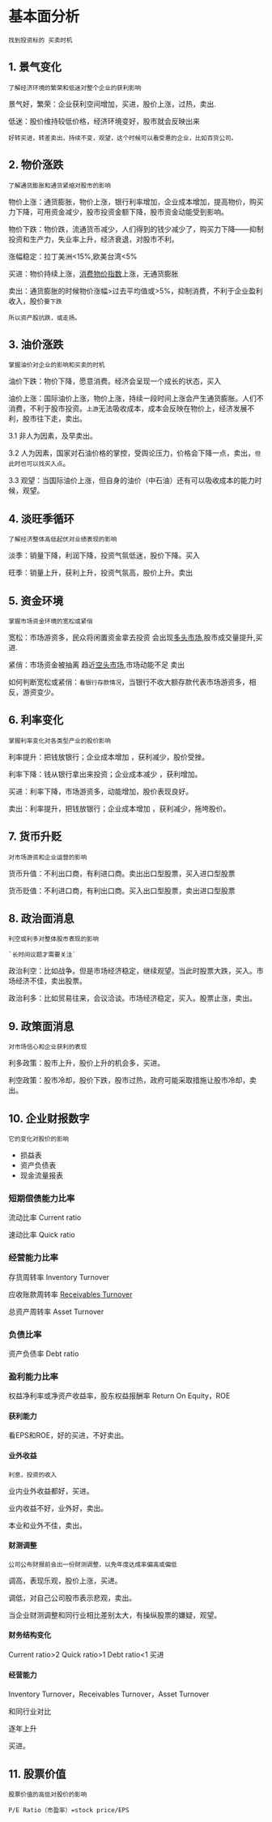 # 基本面分析
```
找到投资标的 买卖时机
```
## 1.	景气变化
```
了解经济环境的繁荣和低迷对整个企业的获利影响
```
景气好，繁荣：企业获利空间增加，买进，股价上涨，过热，卖出.

低迷：股价维持较低价格，经济环境变好，股市就会反映出来
```
好转买进，转差卖出，持续不变，观望，这个时候可以看受惠的企业，比如百货公司。
```
## 2.	物价涨跌 
```
了解通货膨胀和通货紧缩对股市的影响
```
物价上涨：通货膨胀，物价上涨，银行利率增加，企业成本增加，提高物价，购买力下降，可用资金减少，股市投资金额下降，股市资金动能受到影响。

物价下跌：物价跌，流通货币减少，人们得到的钱少减少了，购买力下降——抑制投资和生产力，失业率上升，经济衰退，对股市不利。

涨幅稳定：拉丁美洲<15%,欧美台湾<5%

买进：物价持续上涨，[消费物价指数](https://www.investopedia.com/terms/c/consumerpriceindex.asp)上涨，无通货膨胀

卖出：通货膨胀的时候物价涨幅>过去平均值或>5%，抑制消费，不利于企业盈利收入，股价`要下跌`

```
所以资产股抗跌，或走扬。
```
## 3.	油价涨跌 
```
掌握油价对企业的影响和买卖的时机
```
油价下跌：物价下降，愿意消费。经济会呈现一个成长的状态，买入

油价上涨：国际油价上涨，物价上涨，持续一段时间上涨会产生通货膨胀。人们不消费，不利于股市投资。`上游`无法吸收成本，成本会反映在物价上，经济发展不利，股市往下走，卖出。

3.1 非人为因素，及早卖出。

3.2 人为因素，国家对石油价格的掌控，受舆论压力，价格会下降一点，卖出，`但此时也可以找买入点`。

3.3 观望：当国际油价上涨，但自身的油价（中石油）还有可以吸收成本的能力时候，观望。
## 4.	淡旺季循环 
```
了解经济整体高低起伏对业绩表现的影响
```

淡季：销量下降，利润下降，投资气氛低迷，股价下降。买入

旺季：销量上升，获利上升，投资气氛高，股价上升。卖出
## 5.	资金环境
```
掌握市场资金环境的宽松或紧俏
```

宽松：市场游资多，民众将闲置资金拿去投资 会出现[多头市场](https://www.investopedia.com/insights/digging-deeper-bull-and-bear-markets/),股市成交量提升,买进.

紧俏：市场资金被抽离 趋近[空头市场](https://www.investopedia.com/terms/b/bearmarket.asp),市场动能不足 卖出

如何判断宽松或紧俏：`看银行存款情况`，当银行不收大额存款代表市场游资多，相反，游资变少。
## 6.	利率变化 
```
掌握利率变化对各类型产业的股价影响
```
利率提升：把钱放银行；企业成本增加 ，获利减少，股价受挫。

利率下降：钱从银行拿出来投资；企业成本减少 ，获利增加。

买进：利率下降，市场游资多，动能增加，股价表现良好。

卖出：利率提升，把钱放银行；企业成本增加 ，获利减少，拖垮股价。

## 7.	货币升贬 
```
对市场游资和企业运营的影响
```
货币升值：不利出口商，有利进口商。卖出出口型股票，买入进口型股票

货币贬值：不利进口商，有利出口商。买入出口型股票，卖出进口型股票
## 8.	政治面消息 
```
利空或利多对整体股市表现的影响

`长时间议题才需要关注`
```
政治利空：比如战争。但是市场经济稳定，继续观望。当此时股票大跌，买入。市场经济不佳，卖出股票。

政治利多：比如贸易往来，会议洽谈。市场经济稳定，买入。股票止涨，卖出。

## 9.	政策面消息 
```
对市场信心和企业获利的表现
```
利多政策：股市上升，股价上升的机会多，买进。

利空政策：股市冷却，股价下跌，股市过热，政府可能采取措施让股市冷却，卖出。

## 10.	企业财报数字 
```
它的变化对股价的影响
```
- 损益表
- 资产负债表
- 现金流量报表
### 短期偿债能力比率
流动比率 Current ratio

速动比率 Quick ratio

### 经营能力比率

存货周转率 Inventory Turnover

应收账款周转率 [Receivables Turnover](https://www.investopedia.com/terms/r/receivableturnoverratio.asp)

总资产周转率 Asset Turnover

### 负债比率

资产负债率 Debt ratio

### 盈利能力比率

权益净利率或净资产收益率，股东权益报酬率  Return On Equity，ROE 

#### 获利能力

看EPS和ROE，好的买进，不好卖出。

#### 业外收益
```
利息，投资的收入
```
业内业外收益都好，买进。

业内收益不好，业外好，卖出。

本业和业外不佳，卖出。

#### 财测调整
```
公司公布财报前会出一份财测调整，以免年度达成率偏高或偏低
```
调高，表现乐观，股价上涨，买进。

调低，对自己公司股市表示悲观，卖出。

当企业财测调整和同行业相比差别太大，有操纵股票的嫌疑，观望。

#### 财务结构变化

Current ratio>2 Quick ratio>1 Debt ratio<1 买进

#### 经营能力

Inventory Turnover，Receivables Turnover，Asset Turnover 

和同行业对比

逐年上升

买进。

## 11.	股票价值 
```
股票价值的高低对股价的影响

P/E Ratio（市盈率）=stock price/EPS
```


